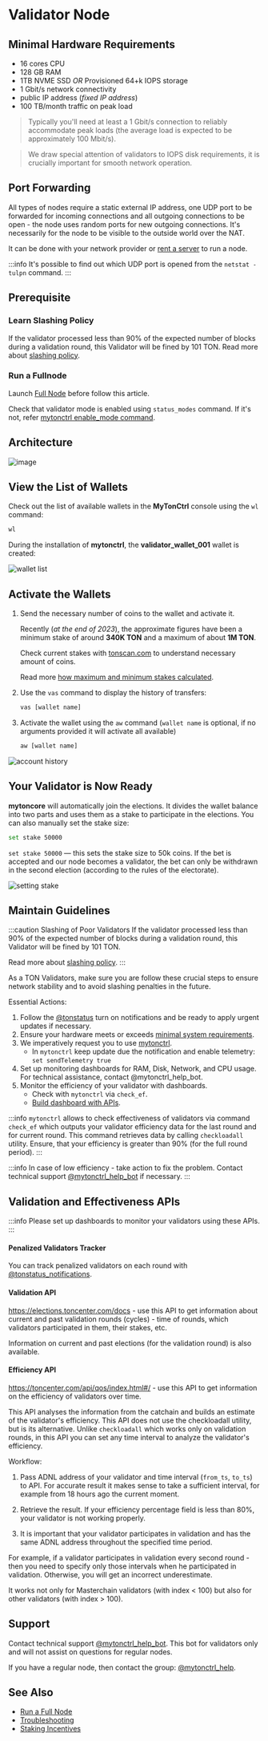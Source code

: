 # Validator Node

## Minimal Hardware Requirements

- 16 cores CPU
- 128 GB RAM
- 1TB NVME SSD _OR_ Provisioned 64+k IOPS storage
- 1 Gbit/s network connectivity
- public IP address (_fixed IP address_)
- 100 TB/month traffic on peak load

> Typically you'll need at least a 1 Gbit/s connection to reliably accommodate peak loads (the average load is expected to be approximately 100 Mbit/s).

> We draw special attention of validators to IOPS disk requirements, it is crucially important for smooth network operation.

## Port Forwarding

All types of nodes require a static external IP address, one UDP port to be forwarded for incoming connections and all outgoing connections to be open - the node uses random ports for new outgoing connections. It's necessarily for the node to be visible to the outside world over the NAT.

It can be done with your network provider or [rent a server](/v3/guidelines/nodes/running-nodes/full-node#recommended-providers) to run a node.

:::info
It's possible to find out which UDP port is opened from the `netstat -tulpn` command.
:::

## Prerequisite

### Learn Slashing Policy

If the validator processed less than 90% of the expected number of blocks during a validation round, this Validator will be fined by 101 TON.
Read more about [slashing policy](/v3/documentation/infra/nodes/validation/staking-incentives#decentralized-system-of-penalties).

### Run a Fullnode

Launch [Full Node](/v3/guidelines/nodes/running-nodes/full-node) before follow this article.

Check that validator mode is enabled using `status_modes` command. If it's not, refer [mytonctrl enable_mode command](/v3/documentation/infra/nodes/mytonctrl/mytonctrl-overview#enable_mode).

## Architecture

![image](/img/nominator-pool/hot-wallet.png)

## View the List of Wallets

Check out the list of available wallets in the **MyTonCtrl** console using the `wl` command:

```sh
wl
```

During the installation of **mytonctrl**, the **validator_wallet_001** wallet is created:

![wallet list](/img/docs/nodes-validator/manual-ubuntu_mytonctrl-wl_ru.png)

## Activate the Wallets

1. Send the necessary number of coins to the wallet and activate it.

   Recently (_at the end of 2023_), the approximate figures have been a minimum stake of around **340K TON** and a maximum of about **1M TON**.

   Check current stakes with [tonscan.com](https://tonscan.com/validation) to understand necessary amount of coins.

   Read more [how maximum and minimum stakes calculated](/v3/documentation/infra/nodes/validation/staking-incentives#values-of-stakes-max-effective-stake).

2. Use the `vas` command to display the history of transfers:

   ```sh
   vas [wallet name]
   ```

3. Activate the wallet using the `aw` command (`wallet name` is optional, if no arguments provided it will activate all available)

   ```sh
   aw [wallet name]
   ```

![account history](/img/docs/nodes-validator/manual-ubuntu_mytonctrl-vas-aw_ru.png)

## Your Validator is Now Ready

**mytoncore** will automatically join the elections. It divides the wallet balance into two parts and uses them as a stake to participate in the elections. You can also manually set the stake size:

```sh
set stake 50000
```

`set stake 50000` — this sets the stake size to 50k coins. If the bet is accepted and our node becomes a validator, the bet can only be withdrawn in the second election (according to the rules of the electorate).

![setting stake](/img/docs/nodes-validator/manual-ubuntu_mytonctrl-set_ru.png)

## Maintain Guidelines

:::caution Slashing of Poor Validators
If the validator processed less than 90% of the expected number of blocks during a validation round, this Validator will be fined by 101 TON.

Read more about [slashing policy](/v3/documentation/infra/nodes/validation/staking-incentives#decentralized-system-of-penalties).
:::

As a TON Validators, make sure you are follow these crucial steps to ensure network stability and to avoid slashing penalties in the future.

Essential Actions:

1. Follow the [@tonstatus](https://t.me/tonstatus) turn on notifications and be ready to apply urgent updates if necessary.
2. Ensure your hardware meets or exceeds [minimal system requirements](/v3/guidelines/nodes/running-nodes/validator-node#minimal-hardware-requirements).
3. We imperatively request you to use [mytonctrl](https://github.com/ton-blockchain/mytonctrl).
   - In `mytonctrl` keep update due the notification and enable telemetry: `set sendTelemetry true`
4. Set up monitoring dashboards for RAM, Disk, Network, and CPU usage. For technical assistance, contact @mytonctrl_help_bot.
5. Monitor the efficiency of your validator with dashboards.
   - Check with `mytonctrl` via `check_ef`.
   - [Build dashboard with APIs](/v3/guidelines/nodes/running-nodes/validator-node#validation-and-effectiveness-apis).

:::info
`mytonctrl` allows to check effectiveness of validators via command `check_ef` which outputs your validator efficiency data for the last round and for current round.
This command retrieves data by calling `checkloadall` utility.
Ensure, that your efficiency is greater than 90% (for the full round period).
:::

:::info
In case of low efficiency - take action to fix the problem. Contact technical support [@mytonctrl_help_bot](https://t.me/mytonctrl_help_bot) if necessary.
:::

## Validation and Effectiveness APIs

:::info
Please set up dashboards to monitor your validators using these APIs.
:::

#### Penalized Validators Tracker

You can track penalized validators on each round with [@tonstatus_notifications](https://t.me/tonstatus_notifications).

#### Validation API

https://elections.toncenter.com/docs - use this API to get information about current and past validation rounds (cycles) - time of rounds, which validators participated in them, their stakes, etc.

Information on current and past elections (for the validation round) is also available.

#### Efficiency API

https://toncenter.com/api/qos/index.html#/ - use this API to get information on the efficiency of validators over time.

This API analyses the information from the catchain and builds an estimate of the validator's efficiency. This API does not use the checkloadall utility, but is its alternative.
Unlike `checkloadall` which works only on validation rounds, in this API you can set any time interval to analyze the validator's efficiency.

Workflow:

1. Pass ADNL address of your validator and time interval (`from_ts`, `to_ts`) to API. For accurate result it makes sense to take a sufficient interval, for example from  18 hours ago the current moment.

2. Retrieve the result. If your efficiency percentage field is less than 80%, your validator is not working properly.

3. It is important that your validator participates in validation and has the same ADNL address throughout the specified time period.

For example, if a validator participates in validation every second round - then you need to specify only those intervals when he participated in validation. Otherwise, you will get an incorrect underestimate.

It works not only for Masterchain validators (with index < 100) but also for other validators (with index > 100).

## Support

Contact technical support [@mytonctrl_help_bot](https://t.me/mytonctrl_help_bot). This bot for validators only and will not assist on questions for regular nodes.

If you have a regular node, then contact the group: [@mytonctrl_help](https://t.me/mytonctrl_help).

## See Also

- [Run a Full Node](/v3/guidelines/nodes/running-nodes/full-node)
- [Troubleshooting](/v3/guidelines/nodes/nodes-troubleshooting)
- [Staking Incentives](/v3/documentation/infra/nodes/validation/staking-incentives)

